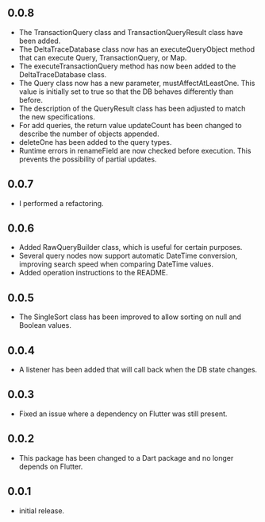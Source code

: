 ## 0.0.8

* The TransactionQuery class and TransactionQueryResult class have been added.
* The DeltaTraceDatabase class now has an executeQueryObject method that can execute Query, TransactionQuery, or Map.
* The executeTransactionQuery method has now been added to the DeltaTraceDatabase class.
* The Query class now has a new parameter, mustAffectAtLeastOne. This value is initially set to true so that the DB behaves differently than before.
* The description of the QueryResult class has been adjusted to match the new specifications.
* For add queries, the return value updateCount has been changed to describe the number of objects appended.
* deleteOne has been added to the query types.
* Runtime errors in renameField are now checked before execution. This prevents the possibility of partial updates.

## 0.0.7

* I performed a refactoring.

## 0.0.6

* Added RawQueryBuilder class, which is useful for certain purposes.
* Several query nodes now support automatic DateTime conversion, improving search speed when comparing DateTime values.
* Added operation instructions to the README.

## 0.0.5

* The SingleSort class has been improved to allow sorting on null and Boolean values.

## 0.0.4

* A listener has been added that will call back when the DB state changes.

## 0.0.3

* Fixed an issue where a dependency on Flutter was still present.

## 0.0.2

* This package has been changed to a Dart package and no longer depends on Flutter.

## 0.0.1

* initial release.
